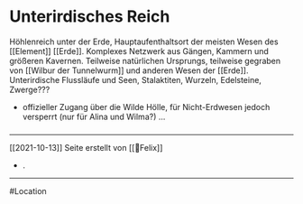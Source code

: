 # Unterirdisches Reich
Höhlenreich unter der Erde, Hauptaufenthaltsort der meisten Wesen des [[Element]] [[Erde]]. Komplexes Netzwerk aus Gängen, Kammern und größeren Kavernen. Teilweise natürlichen Ursprungs, teilweise gegraben von [[Wilbur der Tunnelwurm]] und anderen Wesen der [[Erde]]. Unterirdische Flussläufe und Seen, Stalaktiten, Wurzeln, Edelsteine, Zwerge???
- offizieller Zugang über die Wilde Hölle, für Nicht-Erdwesen jedoch versperrt (nur für Alina und Wilma?)
...
#####
---
[[2021-10-13]] Seite erstellt von [[🐨Felix]]
- .
---
#Location